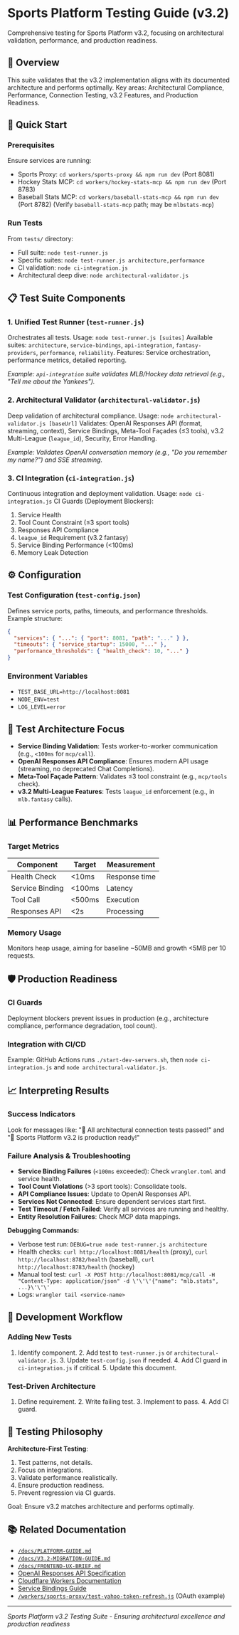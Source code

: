 # Sports Platform Testing Guide (v3.2)

Comprehensive testing for Sports Platform v3.2, focusing on architectural validation, performance, and production readiness.

## 🎯 Overview

This suite validates that the v3.2 implementation aligns with its documented architecture and performs optimally.
Key areas: Architectural Compliance, Performance, Connection Testing, v3.2 Features, and Production Readiness.

## 🚀 Quick Start

### Prerequisites

Ensure services are running:
- Sports Proxy: `cd workers/sports-proxy && npm run dev` (Port 8081)
- Hockey Stats MCP: `cd workers/hockey-stats-mcp && npm run dev` (Port 8783)
- Baseball Stats MCP: `cd workers/baseball-stats-mcp && npm run dev` (Port 8782)
  (Verify `baseball-stats-mcp` path; may be `mlbstats-mcp`)

### Run Tests

From `tests/` directory:
- Full suite: `node test-runner.js`
- Specific suites: `node test-runner.js architecture,performance`
- CI validation: `node ci-integration.js`
- Architectural deep dive: `node architectural-validator.js`

## 📋 Test Suite Components

### 1. Unified Test Runner (`test-runner.js`)

Orchestrates all tests. Usage: `node test-runner.js [suites]`
Available suites: `architecture`, `service-bindings`, `api-integration`, `fantasy-providers`, `performance`, `reliability`.
Features: Service orchestration, performance metrics, detailed reporting.

*Example: `api-integration` suite validates MLB/Hockey data retrieval (e.g., "Tell me about the Yankees").*

### 2. Architectural Validator (`architectural-validator.js`)

Deep validation of architectural compliance. Usage: `node architectural-validator.js [baseUrl]`
Validates: OpenAI Responses API (format, streaming, context), Service Bindings, Meta-Tool Façades (≤3 tools), v3.2 Multi-League (`league_id`), Security, Error Handling.

*Example: Validates OpenAI conversation memory (e.g., "Do you remember my name?") and SSE streaming.*

### 3. CI Integration (`ci-integration.js`)

Continuous integration and deployment validation. Usage: `node ci-integration.js`
CI Guards (Deployment Blockers):
1. Service Health
2. Tool Count Constraint (≤3 sport tools)
3. Responses API Compliance
4. `league_id` Requirement (v3.2 fantasy)
5. Service Binding Performance (<100ms)
6. Memory Leak Detection

## ⚙️ Configuration

### Test Configuration (`test-config.json`)

Defines service ports, paths, timeouts, and performance thresholds.
Example structure:
```json
{
  "services": { "...": { "port": 8081, "path": "..." } },
  "timeouts": { "service_startup": 15000, "..." },
  "performance_thresholds": { "health_check": 10, "..." }
}
```

### Environment Variables

- `TEST_BASE_URL=http://localhost:8081`
- `NODE_ENV=test`
- `LOG_LEVEL=error`

## 🎯 Test Architecture Focus

- **Service Binding Validation**: Tests worker-to-worker communication (e.g., `<100ms` for `mcp/call`).
- **OpenAI Responses API Compliance**: Ensures modern API usage (streaming, no deprecated Chat Completions).
- **Meta-Tool Façade Pattern**: Validates ≤3 tool constraint (e.g., `mcp/tools` check).
- **v3.2 Multi-League Features**: Tests `league_id` enforcement (e.g., in `mlb.fantasy` calls).

## 📊 Performance Benchmarks

### Target Metrics

| Component       | Target | Measurement |
|-----------------|--------|-------------|
| Health Check    | <10ms  | Response time |
| Service Binding | <100ms | Latency     |
| Tool Call       | <500ms | Execution   |
| Responses API   | <2s    | Processing  |

### Memory Usage

Monitors heap usage, aiming for baseline ~50MB and growth <5MB per 10 requests.

## 🛡️ Production Readiness

### CI Guards

Deployment blockers prevent issues in production (e.g., architecture compliance, performance degradation, tool count).

### Integration with CI/CD

Example: GitHub Actions runs `./start-dev-servers.sh`, then `node ci-integration.js` and `node architectural-validator.js`.

## 📈 Interpreting Results

### Success Indicators

Look for messages like: "🎉 All architectural connection tests passed!" and "🚀 Sports Platform v3.2 is production ready!"

### Failure Analysis & Troubleshooting

- **Service Binding Failures** (`<100ms` exceeded): Check `wrangler.toml` and service health.
- **Tool Count Violations** (>3 sport tools): Consolidate tools.
- **API Compliance Issues**: Update to OpenAI Responses API.
- **Services Not Connected**: Ensure dependent services start first.
- **Test Timeout / Fetch Failed**: Verify all services are running and healthy.
- **Entity Resolution Failures**: Check MCP data mappings.

**Debugging Commands:**
- Verbose test run: `DEBUG=true node test-runner.js architecture`
- Health checks: `curl http://localhost:8081/health` (proxy), `curl http://localhost:8782/health` (baseball), `curl http://localhost:8783/health` (hockey)
- Manual tool test: `curl -X POST http://localhost:8081/mcp/call -H "Content-Type: application/json" -d \'\'\'{"name": "mlb.stats", ...}\'\'\'`
- Logs: `wrangler tail <service-name>`

## 🔧 Development Workflow

### Adding New Tests

1. Identify component. 2. Add test to `test-runner.js` or `architectural-validator.js`. 3. Update `test-config.json` if needed. 4. Add CI guard in `ci-integration.js` if critical. 5. Update this document.

### Test-Driven Architecture

1. Define requirement. 2. Write failing test. 3. Implement to pass. 4. Add CI guard.

## 🎯 Testing Philosophy

**Architecture-First Testing**:
1. Test patterns, not details.
2. Focus on integrations.
3. Validate performance realistically.
4. Ensure production readiness.
5. Prevent regression via CI guards.

Goal: Ensure v3.2 matches architecture and performs optimally.

## 📚 Related Documentation

- [`/docs/PLATFORM-GUIDE.md`](../docs/PLATFORM-GUIDE.md)
- [`/docs/V3.2-MIGRATION-GUIDE.md`](../docs/V3.2-MIGRATION-GUIDE.md)
- [`/docs/FRONTEND-UX-BRIEF.md`](../docs/FRONTEND-UX-BRIEF.md)
- [OpenAI Responses API Specification](https://platform.openai.com/docs/api-reference/responses)
- [Cloudflare Workers Documentation](https://developers.cloudflare.com/workers/)
- [Service Bindings Guide](https://developers.cloudflare.com/workers/runtime-apis/bindings/service-bindings/)
- [`/workers/sports-proxy/test-yahoo-token-refresh.js`](../workers/sports-proxy/test-yahoo-token-refresh.js) (OAuth example)

---

*Sports Platform v3.2 Testing Suite - Ensuring architectural excellence and production readiness*
